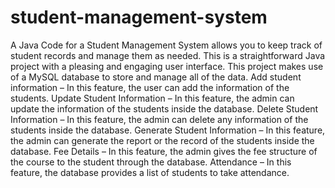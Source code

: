 # student-management-system
A Java Code for a Student Management System allows you to keep track of student records and manage them as needed. This is a straightforward Java project with a pleasing and engaging user interface. This project makes use of a MySQL database to store and manage all of the data.
Add student information – In this feature, the user can add the information of the
students.
Update Student Information – In this feature, the admin can update the
information of the students inside the database.
Delete Student Information – In this feature, the admin can delete any
information of the students inside the database.
Generate Student Information – In this feature, the admin can generate the report
or the record of the students inside the database.
Fee Details – In this feature, the admin gives the fee structure of the course to the
student through the database.
Attendance – In this feature, the database provides a list of students to take
attendance.
